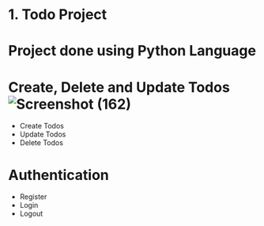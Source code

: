 # 1. Todo Project
# Project done using Python Language
# Create, Delete and Update Todos![Screenshot (162)](https://github.com/user-attachments/assets/2de363af-e558-449b-9b5b-820637b02584)

   - Create Todos
   - Update Todos
   - Delete Todos

# Authentication
   - Register
   - Login
   - Logout
